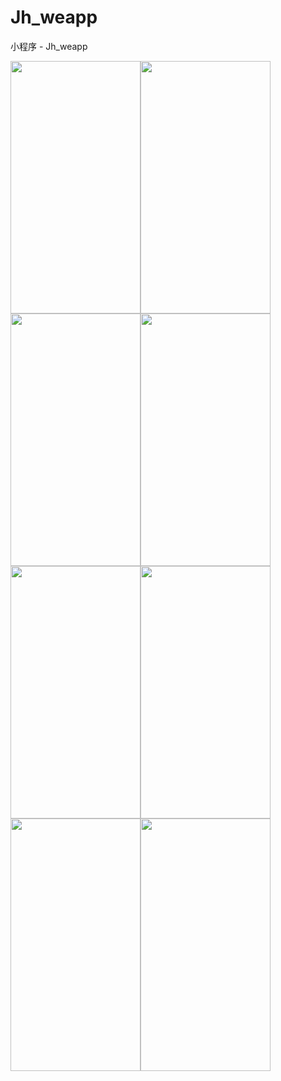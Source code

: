 # Jh_weapp
小程序 - Jh_weapp


<img src="https://gitee.com/iotjh/Picture/raw/master/weapp/JhDropDownMenu.gif" width="208" height="404"><img src="https://gitee.com/iotjh/Picture/raw/master/weapp/%E5%88%86%E9%A1%B5%E5%8A%A0%E8%BD%BD.gif" width="208" height="404"><img src="https://gitee.com/iotjh/Picture/raw/master/weapp/tab%E5%88%86%E9%A1%B5.gif" width="208" height="404"><img src="https://gitee.com/iotjh/Picture/raw/master/weapp/JhTimePicker.gif" width="208" height="404"><img src="https://gitee.com/iotjh/Picture/raw/master/weapp/search.gif" width="208" height="404"><img src="https://gitee.com/iotjh/Picture/raw/master/weapp/GroupCell.gif" width="208" height="404"><img src="https://gitee.com/iotjh/Picture/raw/master/weapp/customNav.jpg" width="208" height="404"><img src="https://gitee.com/iotjh/Picture/raw/master/weapp/JhYMDTimePicker.gif" width="208" height="404">




